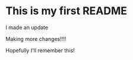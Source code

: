 # This is my first README
I made an update


Making more changes!!!!


Hopefully I'll remember this!
